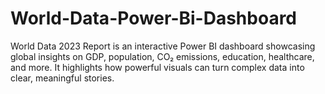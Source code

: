 # World-Data-Power-Bi-Dashboard
World Data 2023 Report is an interactive Power BI dashboard showcasing global insights on GDP, population, CO₂ emissions, education, healthcare, and more. It highlights how powerful visuals can turn complex data into clear, meaningful stories.
